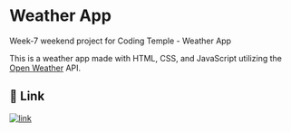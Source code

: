 # Weather App
Week-7 weekend project for Coding Temple - Weather App

This is a weather app made with HTML, CSS, and JavaScript utilizing the [Open Weather](https://openweathermap.org/) API.

## 🔗 Link
[![link](https://img.shields.io/badge/Link-Traviiccii_Weather-blue)](https://traviiciiweather.glitch.me/)
